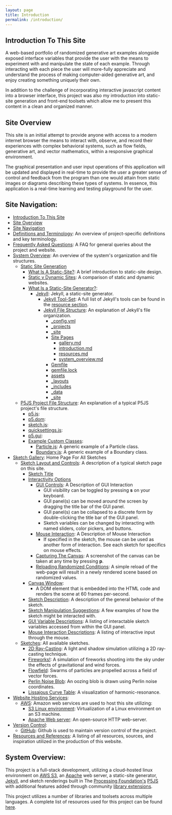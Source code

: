 ```yaml
---
layout: page
title: Introduction
permalink: /introduction/
---
```

## Introduction To This Site

A web-based portfolio of randomized generative art examples alongside exposed interface variables that provide the user with the means to experiment with and manipulate the state of each example. Through interacting with each piece the user will more-fully appreciate and understand the process of making computer-aided generative art, and enjoy creating something uniquely their own.

In addition to the challenge of incorporating interactive javascript content into a browser interface, this project was also my introduction into static-site generation and front-end toolsets which allow me to present this content in a clean and organized manner.

## Site Overview

This site is an initial attempt to provide anyone with access to a modern internet browser the means to interact with, observe, and record their experiences with complex behavioral systems, such as flow fields, generative art, and vector mathematics, within a responsive graphical environment.

The graphical presentation and user input operations of this application will be updated and displayed in real-time to provide the user a greater sense of control and feedback from the program than one would attain from static images or diagrams describing these types of systems. In essence, this application is a real-time learning and testing playground for the user.

## Site Navigation:

- [Introduction To This Site](#introduction-to-this-site)
- [Site Overview](#site-overview)
- [Site Navigation](#site-navigation)
- [Definitions and Terminology](#definitions-and-terminology): An overview of project-specific definitions and key terminology.
- [Frequently Asked Questions](#frequently-asked-questions): A FAQ for general queries about the project and website.
- [System Overview](#system-overview): An overview of the system's organization and file structures.
  - [Static Site Generation](#static-site-generation)
    - [What Is A Static-Site?](#why-use-a-static-website?): A brief introduction to static-site design.
    - [Static v Dynamic Sites](#static-v-dynamic-sites): A comparison of static and dynamic websites.
    - [What Is a Static-Site Generator?](#what-is-a-static-site-generator):
      - [Jekyll](#jekyll): Jekyll, a static-site generator.
        - [Jekyll Tool-Set](#jekyll-tool-set): A full list of Jekyll's tools can be found in the [resource section](/resources/#jekyll-toolset).
        - [Jekyll File Structure](#jekyll-file-structure): An explanation of Jekyll's file organization.
          - [\_config.yml](#_config.yml)
          - [\_projects](#_projects)
          - [\_site](#_site)
          - [Site Pages](#site-pages)
            - [gallery.md](#gellery.md)
            - [introduction.md](#introduction.md)
            - [resources.md](#resources.md)
            - [system_overview.md](#system_overview)
          - [Gemfile](#gemfile)
          - [gemfile.lock](#gemfile.lock)
          - [assets](#assets)
          - [\_layouts](#_layouts)
          - [\_includes](#_includes)
          - [\_data](#_data)
          - [\_site](#_site)
  - [P5JS Project File Structure](#sketch-file-structure): An explanation of a typical P5JS project's file structure.
    - [p5.js](#p5.js):
    - [p5.dom](#p5.dom):
    - [sketch.js](#sketch.js):
    - [quicksettings.js](#quicksettings.js):
    - [p5.gui](#p5.gui):
    - [Example Custom Classes](#example-custom-classes):
      - [Particle.js](#particle.js): A generic example of a Particle class.
      - [Boundary.js](#boundary.js): A generic example of a Boundary class.  
- [Sketch Gallery](/): Home Page For All Sketches
  - [Sketch Layout and Controls](#sketch-layout-and-controls): A description of a typical sketch page on this site.
    - [Sketch Title](#sketch-title)
    - [Interactivity Options](#interactivity-options)
      - [GUI Controls](#gui-controls): A Description of GUI Interaction
        - GUI visibility can be toggled by pressing **s** on your keyboard.
        - GUI panel(s) can be moved around the screen by dragging the title bar of the GUI panel.
        - GUI panel(s) can be collapsed to a discrete form by double-clicking the title bar of the GUI panel.
        - Sketch variables can be changed by interacting with named sliders, color pickers, and buttons.
      - [Mouse Interaction](#mouse-interaction): A Description of Mouse Interaction
        - If specified in the sketch, the mouse can be used as another form of interaction. See each sketch for specifics on mouse effects.
      - [Capturing The Canvas](#capturing-the-canvas): A screenshot of the canvas can be taken at any time by pressing **p**.
      - [Reloading Randomized Conditions](#reloading-randomized-conditions): A simple reload of the web-page will result in a newly rendered scene based on randomized values.
    - [Canvas Window](#canvas-window):
        - A DOM element that is embedded into the HTML code and renders the scene at 60 frames per-second.
    - [Sketch Description](#sketch-description): A description of the general behavior of the sketch.
    - [Sketch Manipulation Suggestions](#sketch-manipulation-suggestions): A few examples of how the sketch might be interacted with.
    - [GUI Variable Descriptions](#gui-variable-descriptions): A listing of interactable sketch variables accessed from within the GUI panel.
    - [Mouse Interaction Descriptions](#mouse-interaction-descriptions): A listing of interactive input through the mouse.
  - [Sketches](#sketches): All available sketches.
    - [2D Ray-Casting](/projects/ray_casting/p5project.html): A light and shadow simulation utilizing a 2D ray-casting technique.
    - [Fireworks!](/projects/fireworks/p5project.html): A simulation of fireworks shooting into the sky under the effects of gravitational and wind forces.
    - [Flowfield](/projects/flow_field/p5project.html): Swarms of particles are propelled across a field of vector forces.
    - [Perlin Noise Blob](/projects/the_blob/p5project.html): An oozing blob is drawn using Perlin noise coordinates.
    - [Lissajous Curve Table](/projects/lissajous_curve_table/p5project.html): A visualization of harmonic-resonance.
- [Website Hosting Services](#website-hosting-services):
  - [AWS](#aws): Amazon web services are used to host this site utilizing:
    - [S3 Linux environment](#s3-linux-environment): Virtualization of a Linux environment on an S3 machine.
    - [Apache Web server](#apache-web-server): An open-source HTTP web-server.
- [Version Control](#version-control):
  - [GitHub](#github): Github is used to maintain version control of the project.
- [Resources and References](/resources): A listing of all resources, sources, and inspiration utilized in the production of this website.

## System Overview:

This project is a full-stack development, utilizing a cloud-hosted linux environment on [AWS S3](https://aws.amazon.com/s3/), an [Apache](https://httpd.apache.org/) web server, a static-site generator, [Jekyll](https://jekyllrb.com/), and sketch renderings built in The [Processing Foundation's](https://processing.org/) [P5JS](https://p5js.org/) with additional features added through community [library extensions](https://p5js.org/libraries/).  


This project utilizes a number of libraries and toolsets across multiple languages. A complete list of resources used for this project can be found [here](/resources/).
